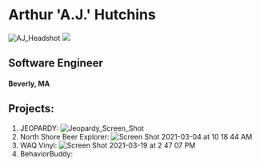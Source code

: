 # Arthur 'A.J.' Hutchins

![AJ_Headshot](https://user-images.githubusercontent.com/76659034/113482476-eb4cf480-946c-11eb-8bc5-aad14cba8543.jpg)
<img src=".../AJ_Headshot.jpg">

## Software Engineer
#### Beverly, MA


## Projects:
1. JEOPARDY: ![Jeopardy_Screen_Shot](https://user-images.githubusercontent.com/76659034/113483120-ce65f080-946f-11eb-87ac-d32d0fcccbb3.png)
3. North Shore Beer Explorer: ![Screen Shot 2021-03-04 at 10 18 44 AM](https://user-images.githubusercontent.com/76659034/113483134-eb9abf00-946f-11eb-85a5-6cdc0907fcdb.png)
4. WAQ Vinyl: ![Screen Shot 2021-03-19 at 2 47 07 PM](https://user-images.githubusercontent.com/76659034/113483208-459b8480-9470-11eb-9b6e-a07c04d9c47c.png)
5. BehaviorBuddy: 
